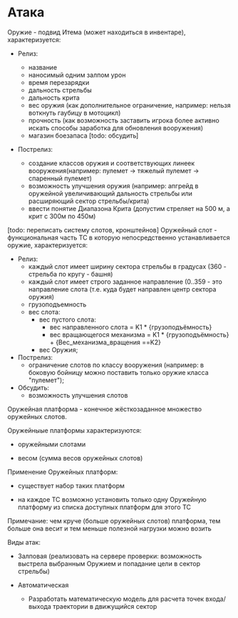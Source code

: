 
# Атака #

Оружие - подвид Итема (может находиться в инвентаре), характеризуется:

- Релиз:
	- название
	- наносимый одним залпом урон
	- время перезарядки
	- дальность стрельбы
	- дальность крита
	- вес оружия (как дополнительное ограничение, например: нельзя воткнуть гаубицу в мотоцикл)
	- прочность (как возможность заставить игрока более активно искать способы заработка для обновления вооружения)
    - магазин боезапаса [todo: обсудить]

- Пострелиз: 		
	- создание классов оружия и соответствующих линеек вооружения(например: пулемет -> тяжелый пулемет -> спаренный пулемет)
	- возможность улучшения оружия (например: апгрейд в оружейной увеличивающий дальность стрельбы или расширяющий
      сектор стрельбы/крита)
	- ввести понятие Диапазона Крита (допустим стреляет на 500 м, а крит с 300м по 450м)


[todo: переписать систему слотов, кронштейнов]
Оружейный слот - функциональная часть ТС в которую непосредственно устанавливается оружие, характеризуется:

- Релиз:
	- каждый слот имеет ширину сектора стрельбы в градусах (360 - стрельба по кругу - башня)
	- каждый слот имеет строго заданное направление (0..359 - это направление слота (т.е. куда будет направлен центр сектора оружия)
	- грузоподъемность
	- вес слота:
		- вес пустого слота:
			- вес направленного слота = K1 * {грузоподъёмность}
			- вес вращающегося механизма = K1 * {грузоподъёмность} +  {Вес_механизма_вращения ==K2}
		- вес Оружия;
- Пострелиз:
	- ограничение слотов по классу вооружения (например: в боковую бойницу можно поставить только оружие класса "пулемет");
- Обсудить: 
	- возможность улучшения слотов

			
Оружейная платформа - конечное жёсткозаданное множество оружейных слотов.

Оружейныые платформы характеризуются:

- оружейными слотами

- весом (сумма весов оружейных слотов)


Применение Оружейных платформ:

- существует набор таких платформ

- на каждое ТС возможно установить только одну Оружейную платформу из списка доступных платформ для этого ТС


Примечание: чем круче (больше оружейных слотов) платформа, тем больше она весит и тем меньше полезной нагрузки можно возить


Виды атак:

- Залповая (реализовать на сервере проверки: возможность выстрела выбранным Оружием и попадание цели в сектор стрельбы)

- Автоматическая 
    - Разработать математическую модель для расчета точек входа/выхода траектории в движущийся сектор
